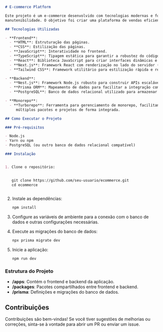 
```markdown
# E-commerce Platform

Este projeto é um e-commerce desenvolvido com tecnologias modernas e focado em  escalabilidade e
manutenibilidade. O objetivo foi criar uma plataforma de vendas eficiente com uma experiência de usuário otimizada.

## Tecnologias Utilizadas

- **Frontend**:
  - **HTML**: Estruturação das páginas.
  - **CSS**: Estilização das páginas.
  - **JavaScript**: Interatividade no frontend.
  - **TypeScript**: Tipagem estática para garantir a robustez do código.
  - **React**: Biblioteca JavaScript para criar interfaces dinâmicas e componentizadas.
  - **Next.js**: Framework React com renderização no lado do servidor (SSR).
  - **Tailwind CSS**: Framework utilitário para estilização rápida e responsiva.

- **Backend**:
  - **Nest.js**: Framework Node.js robusto para construir APIs escaláveis e modulares.
  - **Prisma ORM**: Mapeamento de dados para facilitar a integração com o banco de dados relacional.
  - **PostgreSQL**: Banco de dados relacional utilizado para armazenar os dados da aplicação.

- **Monorepo**:
  - **Turborepo**: Ferramenta para gerenciamento de monorepo, facilitando o desenvolvimento de
     múltiplos pacotes e projetos de forma integrada.

## Como Executar o Projeto

### Pré-requisitos

- Node.js
- Yarn ou npm
- PostgreSQL (ou outro banco de dados relacional compatível)

### Instalação


1. Clone o repositório:

   
   git clone https://github.com/seu-usuario/ecommerce.git
   cd ecommerce
   
```



2. Instale as dependências:

   ```bash
   npm install
   ```

3. Configure as variáveis de ambiente para a conexão com o banco de dados e outras configurações necessárias.

4. Execute as migrações do banco de dados:

   ```bash
   npx prisma migrate dev
   ```

5. Inicie a aplicação:

   ```bash
   npm run dev
   ```

### Estrutura do Projeto

- **/apps**: Contém o frontend e backend da aplicação.
- **/packages**: Pacotes compartilhados entre frontend e backend.
- **/prisma**: Definições e migrações do banco de dados.

## Contribuições

Contribuições são bem-vindas! Se você tiver sugestões de melhorias ou correções, sinta-se à vontade para abrir um PR ou enviar um issue.

